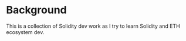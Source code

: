 # Background
This is a collection of Solidity dev work as I try to learn Solidity and ETH ecosystem dev. 
